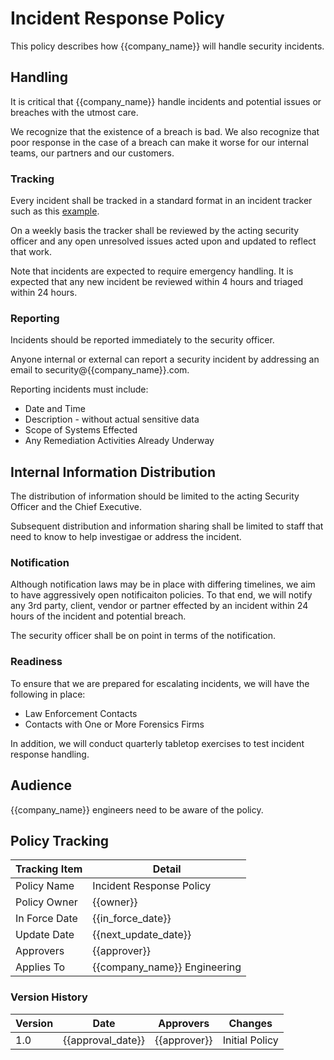 # Incident Response Policy

This policy describes how {{company_name}} will handle security incidents.

## Handling

It is critical that {{company_name}} handle incidents and potential issues or breaches with the utmost care.

We recognize that the existence of a breach is bad.  We also recognize that poor response in the case of a breach can make it worse for our internal teams, our partners and our customers.

### Tracking

Every incident shall be tracked in a standard format in an incident tracker such as this [example](../materials/incident_tracker.csv).

On a weekly basis the tracker shall be reviewed by the acting security officer and any open unresolved issues acted upon and updated to reflect that work.

Note that incidents are expected to require emergency handling.  It is expected that any new incident be reviewed within 4 hours and triaged within 24 hours.

### Reporting

Incidents should be reported immediately to the security officer.

Anyone internal or external can report a security incident by addressing an email to security@{{company_name}}.com.

Reporting incidents must include:

* Date and Time
* Description - without actual sensitive data
* Scope of Systems Effected
* Any Remediation Activities Already Underway

## Internal Information Distribution

The distribution of information should be limited to the acting Security Officer and the Chief Executive.

Subsequent distribution and information sharing shall be limited to staff that need to know to help investigae or address the incident.

### Notification

Although notification laws may be in place with differing timelines, we aim to have aggressively open notificaiton policies.  To that end, we will notify any 3rd party, client, vendor or partner effected by an incident within 24 hours of the incident and potential breach.

The security officer shall be on point in terms of the notification.

### Readiness

To ensure that we are prepared for escalating incidents, we will have the following in place:

* Law Enforcement Contacts
* Contacts with One or More Forensics Firms

In addition, we will conduct quarterly tabletop exercises to test incident response handling.

## Audience

{{company_name}} engineers need to be aware of the policy.

## Policy Tracking

| Tracking Item   | Detail |
|-----------------|--------|
| Policy Name     | Incident Response Policy |
| Policy Owner    | {{owner}}  |
| In Force Date   | {{in_force_date}} |
| Update Date     | {{next_update_date}} |
| Approvers       | {{approver}} |
| Applies To      | {{company_name}} Engineering |

### Version History

| Version | Date | Approvers | Changes |
|--|--|--|--|
| 1.0 | {{approval_date}} | {{approver}} | Initial Policy |
